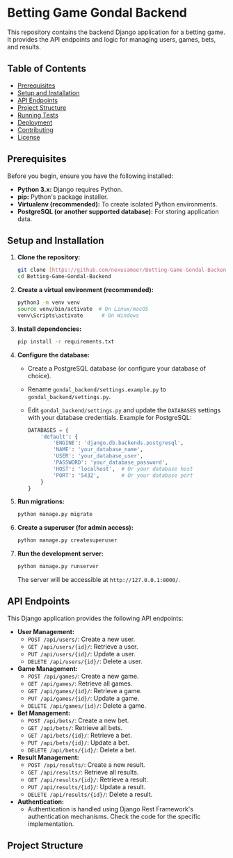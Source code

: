 # Betting Game Gondal Backend

This repository contains the backend Django application for a betting game. It provides the API endpoints and logic for managing users, games, bets, and results.

## Table of Contents

* [Prerequisites](#prerequisites)
* [Setup and Installation](#setup-and-installation)
* [API Endpoints](#api-endpoints)
* [Project Structure](#project-structure)
* [Running Tests](#running-tests)
* [Deployment](#deployment)
* [Contributing](#contributing)
* [License](#license)

## Prerequisites


Before you begin, ensure you have the following installed:

* **Python 3.x:** Django requires Python.
* **pip:** Python's package installer.
* **Virtualenv (recommended):** To create isolated Python environments.
* **PostgreSQL (or another supported database):** For storing application data.

## Setup and Installation

1.  **Clone the repository:**

    ```bash
    git clone [https://github.com/nexusameer/Betting-Game-Gondal-Backend.git](https://github.com/nexusameer/Betting-Game-Gondal-Backend.git)
    cd Betting-Game-Gondal-Backend
    ```

2.  **Create a virtual environment (recommended):**

    ```bash
    python3 -m venv venv
    source venv/bin/activate  # On Linux/macOS
    venv\Scripts\activate      # On Windows
    ```

3.  **Install dependencies:**

    ```bash
    pip install -r requirements.txt
    ```

4.  **Configure the database:**

    * Create a PostgreSQL database (or configure your database of choice).
    * Rename `gondal_backend/settings.example.py` to `gondal_backend/settings.py`.
    * Edit `gondal_backend/settings.py` and update the `DATABASES` settings with your database credentials. Example for PostgreSQL:

        ```python
        DATABASES = {
            'default': {
                'ENGINE': 'django.db.backends.postgresql',
                'NAME': 'your_database_name',
                'USER': 'your_database_user',
                'PASSWORD': 'your_database_password',
                'HOST': 'localhost',  # Or your database host
                'PORT': '5432',       # Or your database port
            }
        }
        ```

5.  **Run migrations:**

    ```bash
    python manage.py migrate
    ```

6.  **Create a superuser (for admin access):**

    ```bash
    python manage.py createsuperuser
    ```

7.  **Run the development server:**

    ```bash
    python manage.py runserver
    ```

    The server will be accessible at `http://127.0.0.1:8000/`.

## API Endpoints

This Django application provides the following API endpoints:

* **User Management:**
    * `POST /api/users/`: Create a new user.
    * `GET /api/users/{id}/`: Retrieve a user.
    * `PUT /api/users/{id}/`: Update a user.
    * `DELETE /api/users/{id}/`: Delete a user.
* **Game Management:**
    * `POST /api/games/`: Create a new game.
    * `GET /api/games/`: Retrieve all games.
    * `GET /api/games/{id}/`: Retrieve a game.
    * `PUT /api/games/{id}/`: Update a game.
    * `DELETE /api/games/{id}/`: Delete a game.
* **Bet Management:**
    * `POST /api/bets/`: Create a new bet.
    * `GET /api/bets/`: Retrieve all bets.
    * `GET /api/bets/{id}/`: Retrieve a bet.
    * `PUT /api/bets/{id}/`: Update a bet.
    * `DELETE /api/bets/{id}/`: Delete a bet.
* **Result Management:**
    * `POST /api/results/`: Create a new result.
    * `GET /api/results/`: Retrieve all results.
    * `GET /api/results/{id}/`: Retrieve a result.
    * `PUT /api/results/{id}/`: Update a result.
    * `DELETE /api/results/{id}/`: Delete a result.
* **Authentication:**
    * Authentication is handled using Django Rest Framework's authentication mechanisms. Check the code for the specific implementation.

## Project Structure


